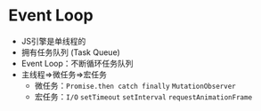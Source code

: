 # Event Loop
* JS引擎是单线程的
* 拥有任务队列 (Task Queue)
* Event Loop：不断循环任务队列
* 主线程=>微任务=>宏任务
  * 微任务：`Promise.then catch finally` `MutationObserver`
  * 宏任务：`I/O` `setTimeout` `setInterval` `requestAnimationFrame`